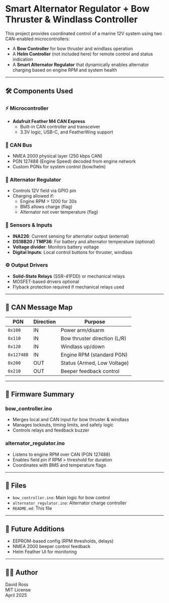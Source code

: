 # Smart Alternator Regulator + Bow Thruster & Windlass Controller

This project provides coordinated control of a marine 12V system using two CAN-enabled microcontrollers:
- A **Bow Controller** for bow thruster and windlass operation
- A **Helm Controller** (not included here) for remote control and status indication
- A **Smart Alternator Regulator** that dynamically enables alternator charging based on engine RPM and system health

---

## 🛠️ Components Used

### ⚡ Microcontroller
- **Adafruit Feather M4 CAN Express**
  - Built-in CAN controller and transceiver
  - 3.3V logic, USB-C, and FeatherWing support

### 📡 CAN Bus
- NMEA 2000 physical layer (250 kbps CAN)
- PGN 127488 (Engine Speed) decoded from engine network
- Custom PGNs for system control (bow/helm)

### 🔋 Alternator Regulator
- Controls 12V field via GPIO pin
- Charging allowed if:
  - Engine RPM > 1200 for 30s
  - BMS allows charge (flag)
  - Alternator not over temperature (flag)

### 🔌 Sensors & Inputs
- **INA226**: Current sensing for alternator output (external)
- **DS18B20 / TMP36**: For battery and alternator temperature (optional)
- **Voltage divider**: Monitors battery voltage
- **Digital Inputs**: Local control buttons for thruster, windlass

### ⚙️ Output Drivers
- **Solid-State Relays** (SSR-41FDD) or mechanical relays
- MOSFET-based drivers optional
- Flyback protection required if mechanical relays used

---

## 🔄 CAN Message Map

| PGN      | Direction | Purpose                      |
|----------|-----------|------------------------------|
| `0x100`  | IN        | Power arm/disarm             |
| `0x110`  | IN        | Bow thruster direction (L/R) |
| `0x120`  | IN        | Windlass up/down             |
| `0x127488` | IN      | Engine RPM (standard PGN)    |
| `0x200`  | OUT       | Status (Armed, Low Voltage)  |
| `0x210`  | OUT       | Beeper feedback control      |

---

## 🔧 Firmware Summary

### bow_controller.ino
- Merges local and CAN input for bow thruster & windlass
- Manages lockouts, timing limits, and safety logic
- Controls relays and feedback buzzer

### alternator_regulator.ino
- Listens to engine RPM over CAN (PGN 127488)
- Enables field pin if RPM > threshold for duration
- Coordinates with BMS and temperature flags

---

## 📁 Files

- `bow_controller.ino`: Main logic for bow control
- `alternator_regulator.ino`: Alternator charge controller
- `README.md`: This file

---

## 📌 Future Additions

- EEPROM-based config (RPM thresholds, delays)
- NMEA 2000 beeper control feedback
- Helm Feather UI for monitoring

---

## 🧑‍💻 Author

David Ross  
MIT License  
April 2025

